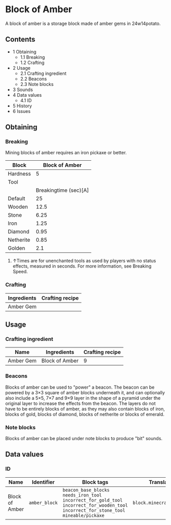 # Block of Amber
A block of amber is a storage block made of amber gems in 24w14potato.

## Contents
- 1 Obtaining
	- 1.1 Breaking
	- 1.2 Crafting
- 2 Usage
	- 2.1 Crafting ingredient
	- 2.2 Beacons
	- 2.3 Note blocks
- 3 Sounds
- 4 Data values
	- 4.1 ID
- 5 History
- 6 Issues

## Obtaining
### Breaking
Mining blocks of amber requires an iron pickaxe or better.

| Block     | Block of Amber        |
|-----------|-----------------------|
| Hardness  | 5                     |
| Tool      |                       |
|           | Breakingtime (sec)[A] |
| Default   | 25                    |
| Wooden    | 12.5                  |
| Stone     | 6.25                  |
| Iron      | 1.25                  |
| Diamond   | 0.95                  |
| Netherite | 0.85                  |
| Golden    | 2.1                   |

1. ↑Times are for unenchanted tools as used by players with no status effects, measured in seconds. For more information, see Breaking Speed.

### Crafting
| Ingredients | Crafting recipe |
|-------------|-----------------|
| Amber Gem   |                 |

## Usage
### Crafting ingredient
| Name      | Ingredients    | Crafting recipe |
|-----------|----------------|-----------------|
| Amber Gem | Block of Amber | 9               |

### Beacons
Blocks of amber can be used to "power" a beacon. The beacon can be powered by a 3×3 square of amber blocks underneath it, and can optionally also include a 5×5, 7×7 and 9×9 layer in the shape of a pyramid under the original layer to increase the effects from the beacon. The layers do not have to be entirely blocks of amber, as they may also contain blocks of iron,  blocks of gold, blocks of diamond, blocks of netherite or blocks of emerald.

### Note blocks
Blocks of amber can be placed under note blocks to produce "bit" sounds.

## Data values
### ID
| Name           | Identifier    | Block tags                                                                                                                                                     | Translation key               |
|----------------|---------------|----------------------------------------------------------------------------------------------------------------------------------------------------------------|-------------------------------|
| Block of Amber | `amber_block` | `beacon_base_blocks`<br/>`needs_iron_tool`<br/>`incorrect_for_gold_tool`<br/>`incorrect_for_wooden_tool`<br/>`incorrect_for_stone_tool`<br/>`mineable/pickaxe` | `block.minecraft.amber_block` |



